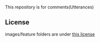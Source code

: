 This repository is for comments(Utterances)

## License

images/feature folders are under [this license](https://maxcdn.icons8.com/download/Icons8_License.pdf)